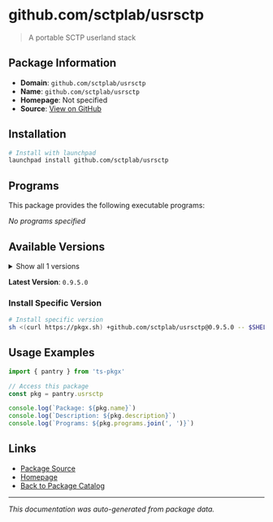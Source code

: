 # github.com/sctplab/usrsctp

> A portable SCTP userland stack

## Package Information

- **Domain**: `github.com/sctplab/usrsctp`
- **Name**: `github.com/sctplab/usrsctp`
- **Homepage**: Not specified
- **Source**: [View on GitHub](https://github.com/pkgxdev/pantry/tree/main/projects/github.com/sctplab/usrsctp/package.yml)

## Installation

```bash
# Install with launchpad
launchpad install github.com/sctplab/usrsctp
```

## Programs

This package provides the following executable programs:

*No programs specified*

## Available Versions

<details>
<summary>Show all 1 versions</summary>

- `0.9.5.0`

</details>

**Latest Version**: `0.9.5.0`

### Install Specific Version

```bash
# Install specific version
sh <(curl https://pkgx.sh) +github.com/sctplab/usrsctp@0.9.5.0 -- $SHELL -i
```

## Usage Examples

```typescript
import { pantry } from 'ts-pkgx'

// Access this package
const pkg = pantry.usrsctp

console.log(`Package: ${pkg.name}`)
console.log(`Description: ${pkg.description}`)
console.log(`Programs: ${pkg.programs.join(', ')}`)
```

## Links

- [Package Source](https://github.com/pkgxdev/pantry/tree/main/projects/github.com/sctplab/usrsctp/package.yml)
- [Homepage](#)
- [Back to Package Catalog](../../../package-catalog.md)

---

*This documentation was auto-generated from package data.*
